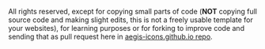 All rights reserved, except for copying small parts of code (**NOT** copying full source code and making slight edits, this is not a freely usable template for your websites), for learning purposes or for forking to improve code and sending that as pull request here in [aegis-icons.github.io repo](https://github.com/aegis-icons/aegis-icons.github.io).